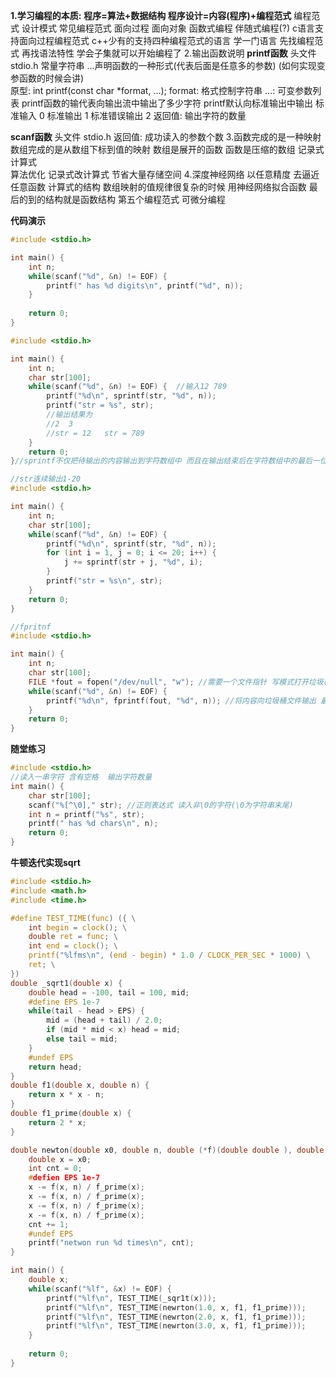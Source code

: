 **1.学习编程的本质:** 
**程序=算法+数据结构 程序设计=内容(程序)+编程范式**
编程范式 设计模式 
常见编程范式 面向过程 面向对象 函数式编程 伴随式编程(?)
c语言支持面向过程编程范式 c++少有的支持四种编程范式的语言
学一门语言 先找编程范式 再找语法特性 学会子集就可以开始编程了
2.输出函数说明
**printf函数** 
头文件 stdio.h 
                  常量字符串  ...声明函数的一种形式(代表后面是任意多的参数) (如何实现变参函数的时候会讲)       
原型: int  printf(const char *format, ...);
format: 格式控制字符串 
...: 可变参数列表
printf函数的输代表向输出流中输出了多少字符 
printf默认向标准输出中输出 
标准输入 0 标准输出 1 标准错误输出 2
返回值: 输出字符的数量

**scanf函数**
头文件 stdio.h
返回值: 成功读入的参数个数
3.函数完成的是一种映射  数组完成的是从数组下标到值的映射
数组是展开的函数  函数是压缩的数组
   记录式             计算式  
算法优化 记录式改计算式 节省大量存储空间 
4.深度神经网络 以任意精度 去逼近任意函数 
计算式的结构 数组映射的值规律很复杂的时候 用神经网络拟合函数  最后的到的结构就是函数结构
第五个编程范式  可微分编程

**代码演示**

```c
#include <stdio.h>

int main() {
    int n;
    while(scanf("%d", &n) != EOF) {
        printf(" has %d digits\n", printf("%d", n));
    }
    
    return 0;
}
```

```c
#include <stdio.h>

int main() {
    int n;
    char str[100];
    while(scanf("%d", &n) != EOF) {  //输入12 789
        printf("%d\n", sprintf(str, "%d", n));
        printf("str = %s", str); 
        //输出结果为 
        //2  3
        //str = 12   str = 789
    }
    return 0;
}//sprintf不仅把待输出的内容输出到字符数组中 而且在输出结束后在字符数组中的最后一位会添加一个\0 
```

```c
//str连续输出1-20
#include <stdio.h>

int main() {
    int n;
    char str[100];
    while(scanf("%d", &n) != EOF) {
        printf("%d\n", sprintf(str, "%d", n));
        for (int i = 1, j = 0; i <= 20; i++) {
            j += sprintf(str + j, "%d", i);
        }
        printf("str = %s\n", str);
    }
    return 0;
}

```

```c
//fpritnf
#include <stdio.h>

int main() {
    int n;
    char str[100];
    FILE *fout = fopen("/dev/null", "w"); //需要一个文件指针 写模式打开垃圾桶文件 
    while(scanf("%d", &n) != EOF) {
        printf("%d\n", fprintf(fout, "%d", n)); //将内容向垃圾桶文件输出 最终结果就只会输出字符个数 例: 23 3  456 3
    }
    return 0;
}
```

**随堂练习**

```c
#include <stdio.h>
//读入一串字符 含有空格  输出字符数量
int main() {
    char str[100];
    scanf("%[^\0]," str); //正则表达式 读入非\0的字符(\0为字符串末尾)
    int n = printf("%s", str);
    printf(" has %d chars\n", n);
    return 0;
}
```

**牛顿迭代实现sqrt**

```c
#include <stdio.h>
#include <math.h>
#include <time.h>

#define TEST_TIME(func) ({ \
	int begin = clock(); \
	double ret = func; \
	int end = clock(); \
	printf("%lfms\n", (end - begin) * 1.0 / CLOCK_PER_SEC * 1000) \
	ret; \
})
double _sqrt1(double x) {
    double head = -100, tail = 100, mid;
    #define EPS 1e-7
    while(tail - head > EPS) {
    	mid = (head + tail) / 2.0; 
    	if (mid * mid < x) head = mid;
    	else tail = mid;
    }
    #undef EPS
    return head;
}
double f1(double x, double n) {
    return x * x - n;
}
double f1_prime(double x) {
    return 2 * x;
}

double newton(double x0, double n, double (*f)(double double ), double (*f_prime)(double)) {
    double x = x0;
    int cnt = 0;
    #defien EPS 1e-7
    x -= f(x, n) / f_prime(x);
    x -= f(x, n) / f_prime(x);
    x -= f(x, n) / f_prime(x);
    x -= f(x, n) / f_prime(x);
    cnt += 1;
    #undef EPS
    printf("netwon run %d times\n", cnt);
}

int main() {
    double x;
    while(scanf("%lf", &x) != EOF) {
        printf("%lf\n", TEST_TIME(_sqr1t(x)));
        printf("%lf\n", TEST_TIME(newrton(1.0, x, f1, f1_prime)));
        printf("%lf\n", TEST_TIME(newrton(2.0, x, f1, f1_prime)));
        printf("%lf\n", TEST_TIME(newrton(3.0, x, f1, f1_prime)));
    }
    
    return 0;
}
```


